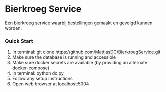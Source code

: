 # Bierkroeg Service
Een bierkroeg service waarbij bestellingen gemaakt en gevolgd kunnen worden.

### Quick Start

1) In terminal: git clone https://github.com/MattiasDC/BierkroegService.git
2) Make sure the database is running and accessible
3) Make sure docker secrets are available (by providing an alternate docker-compose)
4) In terminal: python dc.py
5) Follow any setup instructions
6) Open web browser at localhost:5004